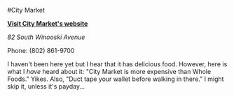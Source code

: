 #City Market

**[Visit City Market's website](https://www.citymarket.coop/)**

*82 South Winooski Avenue*

Phone: (802) 861-9700

I haven't been here yet but I hear that it has delicious food. However, here is what I *have* heard about it: "City Market is more expensive than Whole Foods." Yikes. Also, "Duct tape your wallet before walking in there." I might skip it, unless it's payday...

